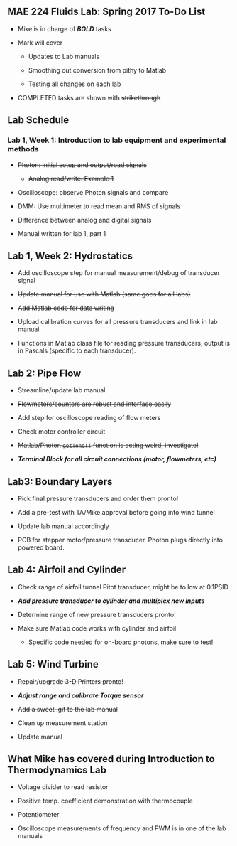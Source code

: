 ## MAE 224 Fluids Lab: Spring 2017 To-Do List

- Mike is in charge of **_BOLD_** tasks

- Mark will cover

    * Updates to Lab manuals

    * Smoothing out conversion from pithy to Matlab

    * Testing all changes on each lab

- COMPLETED tasks are shown with ~~strikethrough~~

## Lab Schedule

### Lab 1, Week 1: Introduction to lab equipment and experimental methods

- ~~Photon: initial setup and output/read signals~~

    * ~~Analog read/write: Example 1~~

- Oscilloscope: observe Photon signals and compare

- DMM: Use multimeter to read mean and RMS of signals

- Difference between analog and digital signals

- Manual written for lab 1, part 1

## Lab 1, Week 2: Hydrostatics

- Add oscilloscope step for manual measurement/debug of transducer signal

- ~~Update manual for use with Matlab (same goes for all labs)~~
- ~~Add Matlab code for data writing~~

- Upload calibration curves for all pressure transducers and link in lab manual
- Functions in Matlab class file for reading pressure transducers, output is in Pascals (specific to each transducer).

## Lab 2: Pipe Flow

- Streamline/update lab manual

- ~~Flowmeters/counters are robust and interface easily~~

- Add step for oscilloscope reading of flow meters

- Check motor controller circuit

- ~~Matlab/Photon `getTone()` function is acting weird, investigate!~~

- **_Terminal Block for all circuit connections (motor, flowmeters, etc)_**

## Lab3: Boundary Layers

- Pick final pressure transducers and order them pronto!

- Add a pre-test with TA/Mike approval before going into wind tunnel

- Update lab manual accordingly

- PCB for stepper motor/pressure transducer. Photon plugs directly into powered board.

## Lab 4: Airfoil and Cylinder

- Check range of airfoil tunnel Pitot transducer, might be to low at 0.1PSID

- **_Add pressure transducer to cylinder and multiplex new inputs_**

- Determine range of new pressure transducers pronto!

- Make sure Matlab code works with cylinder and airfoil.

    * Specific code needed for on-board photons, make sure to test!

## Lab 5: Wind Turbine

- ~~Repair/upgrade 3-D Printers pronto!~~

- **_Adjust range and calibrate Torque sensor_**

- ~~Add a sweet .gif to the lab manual~~

- Clean up measurement station

- Update manual

## What Mike has covered during Introduction to Thermodynamics Lab

- Voltage divider to read resistor

- Positive temp. coefficient demonstration with thermocouple

- Potentiometer

- Oscilloscope measurements of frequency and PWM is in one of the lab manuals


